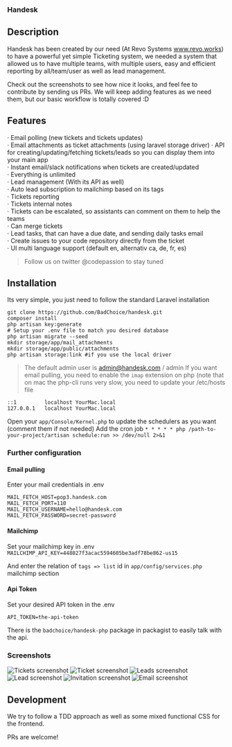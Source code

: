 ### Handesk

## Description
Handesk has been created by our need (At Revo Systems www.revo.works) to have a powerful yet simple Ticketing system, we needed a system that allowed us to
have multiple teams, with multiple users, easy and efficient reporting by all/team/user as well as lead management.

Check out the screenshots to see how nice it looks, and feel fee to contribute by sending us PRs.
We will keep adding features as we need them, but our basic workflow is totally covered :D

## Features
· Email polling (new tickets and tickets updates)    
· Email attachments as ticket attachments (using laravel storage driver)
· API for creating/updating/fetching tickets/leads so you can display them into your main app    
· Instant email/slack notifications when tickets are created/updated   
· Everything is unlimited    
· Lead management (With its API as well)   
· Auto lead subscription to mailchimp based on its tags   
· Tickets reporting   
· Tickets internal notes   
· Tickets can be escalated, so assistants can comment on them to help the teams   
· Can merge tickets       
· Lead tasks, that can have a due date, and sending daily tasks email   
· Create issues to your code repository directly from the ticket   
· UI multi language support (default en, alternativ ca, de, fr, es)

> Follow us on twitter @codepassion to stay tuned

## Installation
Its very simple, you just need to follow the standard Laravel installation
```
git clone https://github.com/BadChoice/handesk.git
composer install
php artisan key:generate
# Setup your .env file to match you desired database
php artisan migrate --seed
mkdir storage/app/mail_attachments
mkdir storage/app/public/attachments
php artisan storage:link #if you use the local driver
```

> The default admin user is admin@handesk.com / admin
> If you want email pulling, you need to enable the `imap` extension on php (note that on mac the php-cli runs very slow, you need to update your /etc/hosts file 

```
::1         localhost YourMac.local
127.0.0.1   localhost YourMac.local
```

Open your `app/Console/Kernel.php` to update the schedulers as you want (comment them if not needed)
Add the cron job `* * * * * php /path-to-your-project/artisan schedule:run >> /dev/null 2>&1`


### Further configuration
#### Email pulling
Enter your mail credentials in .env

````
MAIL_FETCH_HOST=pop3.handesk.com   
MAIL_FETCH_PORT=110   
MAIL_FETCH_USERNAME=hello@handesk.com   
MAIL_FETCH_PASSWORD=secret-password   
````

#### Mailchimp
Set your mailchimp key in .env
`MAILCHIMP_API_KEY=448027f3acac5594605be3adf78be862-us15`

And enter the relation of `tags => list` id in `app/config/services.php` mailchimp section

#### Api Token
Set your desired API token in the .env

```API_TOKEN=the-api-token```

There is the `badchoice/handesk-php` package in packagist to easily talk with the api.


### Screenshots
![Tickets screenshot](https://raw.githubusercontent.com/BadChoice/handesk/master/resources/screenshots/tickets.png)
![Ticket screenshot](https://raw.githubusercontent.com/BadChoice/handesk/master/resources/screenshots/ticket.png)
![Leads screenshot](https://raw.githubusercontent.com/BadChoice/handesk/master/resources/screenshots/leads.png)
![Lead screenshot](https://raw.githubusercontent.com/BadChoice/handesk/master/resources/screenshots/lead.png)
![Invitation screenshot](https://raw.githubusercontent.com/BadChoice/handesk/master/resources/screenshots/invitation.png)
![Email screenshot](https://raw.githubusercontent.com/BadChoice/handesk/master/resources/screenshots/email.png)


## Development
We try to follow a TDD approach as well as some mixed functional CSS for the frontend.
   
PRs are welcome!
 

